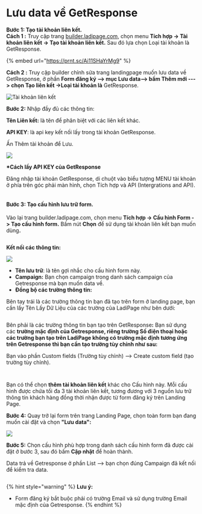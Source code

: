 # Lưu data về GetResponse

**Bước 1: Tạo tài khoản liên kết.**\
**Cách 1 :** Truy cập trang [builder.ladipage.com](http://builder.ladipage.com/), chọn menu **Tích hợp -> Tài khoản liên kết -> Tạo tài khoản liên kết.** Sau đó lựa chọn Loại tài khoản là GetResponse.

{% embed url="https://prnt.sc/Ai11SHaYrMg9" %}

**Cách 2 :** Truy cập builder chỉnh sửa trang landingpage muốn lưu data về GetResponse, ở phần **Form đăng ký --> mục Lưu data--> bấm Thêm mới ---> chọn Tạo liên kết ->Loại tài khoản là** GetResponse.

![Tài khoản liên kết ](<../../.gitbook/assets/tài khoản liên kết form.gif>)

**Bước 2:** Nhập đầy đủ các thông tin:

**Tên Liên kết:** là tên để phân biệt với các liên kết khác.&#x20;

**API KEY**: là api key kết nối lấy trong tài khoản GetResponse.

Ấn Thêm tài khoản để Lưu.

![](<../../.gitbook/assets/image (459).png>)

**\*Cách lấy API KEY của GetResponse**

Đăng nhập tài khoản GetResponse, di chuột vào biểu tượng MENU tài khoản ở phía trên góc phải màn hình, chọn Tích hợp và API (Intergrations and API).

<figure><img src="../../.gitbook/assets/get2 (1).png" alt=""><figcaption></figcaption></figure>

#### Bước 3: **Tạo** cấu hình lưu trữ form.

Vào lại trang builder.ladipage.com, chọn menu **Tích hợp -> Cấu hình Form -> Tạo cấu hình form.** Bấm nút **Chọn** để sử dụng tài khoản liên kết bạn muốn dùn&#x67;**.**

<figure><img src="../../.gitbook/assets/cấu hình form.gif" alt=""><figcaption></figcaption></figure>

**Kết nối các thông tin:**

![](<../../.gitbook/assets/image (1004).png>)

* **Tên lưu trữ**: là tên gợi nhắc cho cấu hình form này.
* **Campaign:** Bạn chọn campaign trong danh sách campaign của Getresponse mà bạn muốn data về.
* **Đồng bộ các trường thông tin:**&#x20;

Bên tay trái là các trường thông tin bạn đã tạo trên form ở landing page, bạn cần lấy Tên Lấy Dữ Liệu của các trường của LadiPage như bên dưới:

<figure><img src="../../.gitbook/assets/tên lấy dữ liệu (2).png" alt=""><figcaption></figcaption></figure>

Bên phải là các trường thông tin bạn tạo trên GetRespons&#x65;**:** Bạn sử dụng các **trường mặc định của Getresponse, riêng trường Số điện thoại hoặc các trường  bạn tạo trên LadiPage không có trường mặc định tương ứng  trên Getresponse thì bạn cần tạo trường tùy chỉnh như sau:**

Bạn vào phần Custom fields (Trường tùy chỉnh) --> Create custom field (tạo trường tùy chỉnh).

<figure><img src="../../.gitbook/assets/get5.png" alt=""><figcaption></figcaption></figure>

<figure><img src="../../.gitbook/assets/get6.png" alt=""><figcaption></figcaption></figure>

Bạn có thể chọn **thêm tài khoản liên kết** khác cho Cấu hình này. Mỗi cấu hình được chứa tối đa 3 tài khoản liên kết, tương đương với 3 nguồn lưu trữ thông tin khách hàng đồng thời nhận được từ form đăng ký trên Landing Page.

**Bước 4:** Quay trở lại form trên trang Landing Page, chọn toàn form bạn đang muốn cài đặt và chọn **"Lưu data":**

![](<../../.gitbook/assets/image (183).png>)

**Bước 5:** Chọn cấu hình phù hợp trong danh sách cấu hình form đã được cài đặt ở bước 3, sau đó bấm **Cập nhật** để hoàn thành.

Data trả về Getresponse ở phần List --> bạn chọn đúng Campaign đã kết nối để kiểm tra data.

<figure><img src="../../.gitbook/assets/get7.png" alt=""><figcaption></figcaption></figure>

{% hint style="warning" %}
**Lưu ý:**

* Form đăng ký bắt buộc phải có trường Email và sử dụng trường Email mặc định của Getresponse.
{% endhint %}
